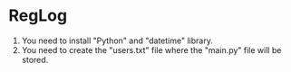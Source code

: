 # RegLog

1. You need to install "Python" and "datetime" library.
2. You need to create the "users.txt" file where the "main.py" file will be stored.
